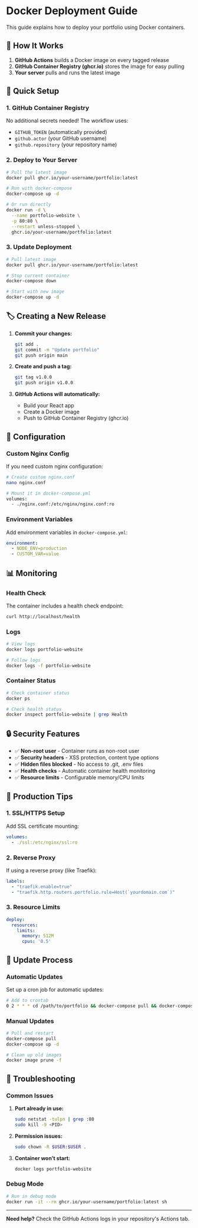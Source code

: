 # Docker Deployment Guide

This guide explains how to deploy your portfolio using Docker containers.

## 🐳 How It Works

1. **GitHub Actions** builds a Docker image on every tagged release
2. **GitHub Container Registry (ghcr.io)** stores the image for easy pulling
3. **Your server** pulls and runs the latest image

## 🚀 Quick Setup

### 1. GitHub Container Registry

No additional secrets needed! The workflow uses:
- `GITHUB_TOKEN` (automatically provided)
- `github.actor` (your GitHub username)
- `github.repository` (your repository name)

### 2. Deploy to Your Server

```bash
# Pull the latest image
docker pull ghcr.io/your-username/portfolio:latest

# Run with docker-compose
docker-compose up -d

# Or run directly
docker run -d \
  --name portfolio-website \
  -p 80:80 \
  --restart unless-stopped \
  ghcr.io/your-username/portfolio:latest
```

### 3. Update Deployment

```bash
# Pull latest image
docker pull ghcr.io/your-username/portfolio:latest

# Stop current container
docker-compose down

# Start with new image
docker-compose up -d
```

## 🏷️ Creating a New Release

1. **Commit your changes:**
   ```bash
   git add .
   git commit -m "Update portfolio"
   git push origin main
   ```

2. **Create and push a tag:**
   ```bash
   git tag v1.0.0
   git push origin v1.0.0
   ```

3. **GitHub Actions will automatically:**
   - Build your React app
   - Create a Docker image
   - Push to GitHub Container Registry (ghcr.io)

## 🔧 Configuration

### Custom Nginx Config

If you need custom nginx configuration:

```bash
# Create custom nginx.conf
nano nginx.conf

# Mount it in docker-compose.yml
volumes:
  - ./nginx.conf:/etc/nginx/nginx.conf:ro
```

### Environment Variables

Add environment variables in `docker-compose.yml`:

```yaml
environment:
  - NODE_ENV=production
  - CUSTOM_VAR=value
```

## 📊 Monitoring

### Health Check

The container includes a health check endpoint:

```bash
curl http://localhost/health
```

### Logs

```bash
# View logs
docker logs portfolio-website

# Follow logs
docker logs -f portfolio-website
```

### Container Status

```bash
# Check container status
docker ps

# Check health status
docker inspect portfolio-website | grep Health
```

## 🔒 Security Features

- ✅ **Non-root user** - Container runs as non-root user
- ✅ **Security headers** - XSS protection, content type options
- ✅ **Hidden files blocked** - No access to .git, .env files
- ✅ **Health checks** - Automatic container health monitoring
- ✅ **Resource limits** - Configurable memory/CPU limits

## 🚀 Production Tips

### 1. SSL/HTTPS Setup

Add SSL certificate mounting:

```yaml
volumes:
  - ./ssl:/etc/nginx/ssl:ro
```

### 2. Reverse Proxy

If using a reverse proxy (like Traefik):

```yaml
labels:
  - "traefik.enable=true"
  - "traefik.http.routers.portfolio.rule=Host(`yourdomain.com`)"
```

### 3. Resource Limits

```yaml
deploy:
  resources:
    limits:
      memory: 512M
      cpus: '0.5'
```

## 🔄 Update Process

### Automatic Updates

Set up a cron job for automatic updates:

```bash
# Add to crontab
0 2 * * * cd /path/to/portfolio && docker-compose pull && docker-compose up -d
```

### Manual Updates

```bash
# Pull and restart
docker-compose pull
docker-compose up -d

# Clean up old images
docker image prune -f
```

## 🐛 Troubleshooting

### Common Issues

1. **Port already in use:**
   ```bash
   sudo netstat -tulpn | grep :80
   sudo kill -9 <PID>
   ```

2. **Permission issues:**
   ```bash
   sudo chown -R $USER:$USER .
   ```

3. **Container won't start:**
   ```bash
   docker logs portfolio-website
   ```

### Debug Mode

```bash
# Run in debug mode
docker run -it --rm ghcr.io/your-username/portfolio:latest sh
```

---

**Need help?** Check the GitHub Actions logs in your repository's Actions tab.
